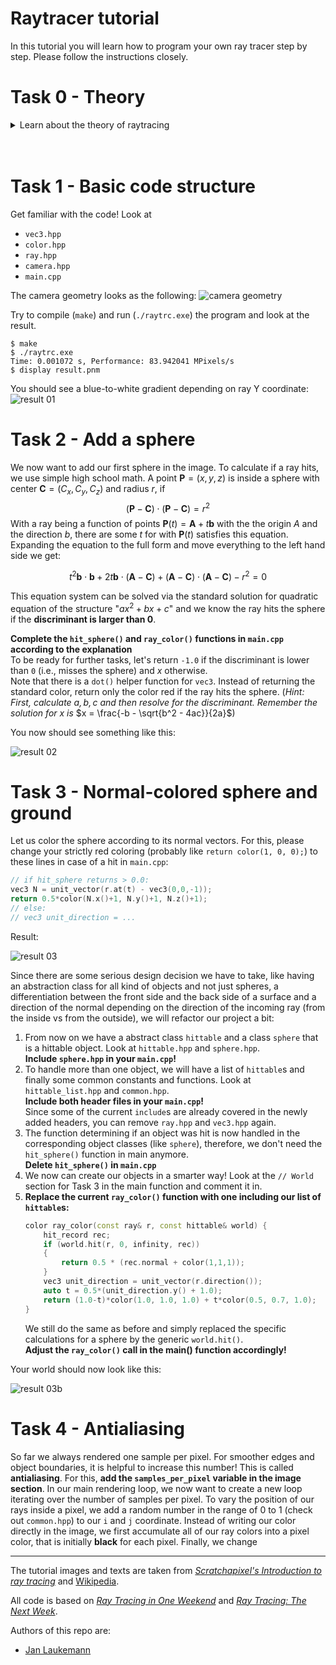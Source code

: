 # Raytracer tutorial

In this tutorial you will learn how to program your own ray tracer step by step.
Please follow the instructions closely.

# Task 0 - Theory
<details>
<summary>Learn about the theory of raytracing</summary>
<br>
We can visualize a picture as a cut made through a pyramid whose apex is located at the center of our eye and whose height is parallel to our line of sight:

![Initial idea](/docs/images/rt-algo-01.png)

Now, we can project the four corners of the front face on the canvas:
![Projecting to canvas](/docs/images/rt-algo-02.gif)

Instead of tracing rays from the light source to the receptor (such as our eye), we trace rays backward from the receptor to the objects. Because this direction is the reverse of what happens in nature, it is fittingly called **backward ray-tracing** or **eye tracing** because we shoot rays from the eye position:
![Backward tracing](/docs/images/rt-algo-03.gif)

Ray-tracing is, therefore, elegant in the way that it is based directly on what actually happens around us. Apart from the fact that it follows the path of light in the reverse order, it is nothing less that a perfect nature simulator.

In the ray tracer program, we shoot a primary ray through the center of the pixel to check for a possible object intersection. When we find one we then cast a shadow ray to find out if the point is illuminated or in shadow:
![Shadow ray 1](/docs/images/rt-algo-04.gif)

If this particular ray does not intersect an object on its way to the light, the hit point is illuminated. If it does intersect with another object, that object casts a shadow on it:
![Shadow ray 2](/docs/images/rt-algo-05.gif)

If we repeat this operation for every pixel, we obtain a two-dimensional representation of our three-dimensional scene:
![Rendered frame](/docs/images/rt-algo-06.gif)

By extending the idea of ray propagation, we can very easily simulate effects like **reflection** and **refraction**.
- For the *reflection ray*, we need two items: the normal at the point of intersection and the primary ray's direction. Once we obtain the reflection direction, we shoot a new ray in that direction.
- For the refraction, we compute the **transmission ray** with the normal at the hit point, the primary ray direction, and the refractive index of the material.
  At the other side of the object, because it changes medium, the ray is refracted one more time.

![Reflection and refraction](/docs/images/rt-algo-07.gif)

Note, that this algorithm is **recursive** and rays can bounce of objects endlessly.
For this reason, we have to set an arbitrary limit that prevents the rays from interacting (i.e., recursing) endlessly.

As summary with equations:
![raytracing algorithm](/docs/images/rt-algo-wiki.png)

</details>
<br><br>

# Task 1 - Basic code structure
Get familiar with the code!
Look at
- `vec3.hpp`
- `color.hpp`
- `ray.hpp`
- `camera.hpp`
- `main.cpp`

The camera geometry looks as the following:
![camera geometry](/docs/images/rt-cam-geom.jpg)

Try to compile (`make`) and run (`./raytrc.exe`) the program and look at the result.
```shell
$ make
$ ./raytrc.exe
Time: 0.001072 s, Performance: 83.942041 MPixels/s
$ display result.pnm
```
You should see a blue-to-white gradient depending on ray Y coordinate:
![result 01](/docs/images/res01.png)

# Task 2 - Add a sphere
We now want to add our first sphere in the image.
To calculate if a ray hits, we use simple high school math.
A point $\mathbf{P}=(x,y,z)$ is inside a sphere with center $\mathbf{C}=(C_x,C_y,C_z)$ and radius $r$, if
$$ (\mathbf{P}-\mathbf{C}) \cdot (\mathbf{P}-\mathbf{C}) = r^2 $$
With a ray being a function of points $\mathbf{P}(t) = \mathbf{A} + t\mathbf{b}$ with the the origin $A$ and the direction $b$, there are some $t$ for with $\mathbf{P}(t)$ satisfies this equation.  
Expanding the equation to the full form and move everything to the left hand side we get:

$$ t^2\mathbf{b} \cdot \mathbf{b} + 2t\mathbf{b} \cdot (\mathbf{A} - \mathbf{C}) + (\mathbf{A} - \mathbf{C}) \cdot (\mathbf{A} - \mathbf{C}) - r^2 = 0 $$

This equation system can be solved via the standard solution for quadratic equation of the structure "$ax^2 + bx + c$" and we know the ray hits the sphere if the **discriminant is larger than $0$**.

**Complete the `hit_sphere()` and `ray_color()` functions in `main.cpp` according to the explanation**  
To be ready for further tasks, let's return `-1.0` if the discriminant is lower than `0` (i.e., misses the sphere) and $x$ otherwise.  
Note that there is a `dot()` helper function for `vec3`. Instead of returning the standard color, return only the color red if the ray hits the sphere. (*Hint: First, calculate $a, b, c$ and then resolve for the discriminant. Remember the solution for x is* $x = \frac{-b - \sqrt{b^2 - 4ac}}{2a}$)

You now should see something like this:

![result 02](/docs/images/res02.png)

# Task 3 - Normal-colored sphere and ground
Let us color the sphere according to its normal vectors.
For this, please change your strictly red coloring (probably like `return color(1, 0, 0);`) to these lines in case of a hit in `main.cpp`:
```cpp
// if hit_sphere returns > 0.0:
vec3 N = unit_vector(r.at(t) - vec3(0,0,-1));
return 0.5*color(N.x()+1, N.y()+1, N.z()+1);
// else:
// vec3 unit_direction = ...
```

Result:

![result 03](/docs/images/res03.png)

Since there are some serious design decision we have to take, like having an abstraction class for all kind of objects and not just spheres, a differentiation between the front side and the back side of a surface and a direction of the normal depending on the direction of the incoming ray (from the inside vs from the outside), we will refactor our project a bit:
1. From now on we have a abstract class `hittable` and a class `sphere` that is a hittable object. Look at `hittable.hpp` and `sphere.hpp`.  
  **Include `sphere.hpp` in your `main.cpp`!**
2. To handle more than one object, we will have a list of `hittable`s and finally some common constants and functions. Look at `hittable_list.hpp` and `common.hpp`.  
  **Include both header files in your `main.cpp`!**  
  Since some of the current `include`s are already covered in the newly added headers, you can remove `ray.hpp` and `vec3.hpp` again.
3. The function determining if an object was hit is now handled in the corresponding object classes (like `sphere`), therefore, we don't need the `hit_sphere()` function in main anymore.  
  **Delete `hit_sphere()` in `main.cpp`**
4. We now can create our objects in a smarter way! Look at the `// World` section for Task 3 in the main function and comment it in.
5. **Replace the current `ray_color()` function with one including our list of `hittable`s:**  
    ```cpp
    color ray_color(const ray& r, const hittable& world) {
        hit_record rec;
        if (world.hit(r, 0, infinity, rec))
        {
            return 0.5 * (rec.normal + color(1,1,1));
        }
        vec3 unit_direction = unit_vector(r.direction());
        auto t = 0.5*(unit_direction.y() + 1.0);
        return (1.0-t)*color(1.0, 1.0, 1.0) + t*color(0.5, 0.7, 1.0);
    }
    ```
    We still do the same as before and simply replaced the specific calculations for a sphere by the generic `world.hit()`.  
    **Adjust the `ray_color()` call in the main() function accordingly!**

Your world should now look like this:

![result 03b](/docs/images/res03b.png)


# Task 4 - Antialiasing
So far we always rendered one sample per pixel. For smoother edges and object boundaries, it is helpful to increase this number! This is called **antialiasing**.
For this, **add the `samples_per_pixel` variable in the image section**.
In our main rendering loop, we now want to create a new loop iterating over the number of samples per pixel.
To vary the position of our rays inside a pixel, we add a random number in the range of 0 to 1 (check out `common.hpp`) to our `i` and `j` coordinate.
Instead of writing our color directly in the image, we first accumulate all of our ray colors into a pixel color, that is initially **black** for each pixel.
Finally, we change 


-------------------------------
The tutorial images and texts are taken from [_Scratchapixel's Introduction to ray tracing_](https://www.scratchapixel.com/lessons/3d-basic-rendering/introduction-to-ray-tracing/) and [Wikipedia](https://de.wikipedia.org/wiki/Raytracing).

All code is based on [_Ray Tracing in One Weekend_](https://raytracing.github.io/books/RayTracingInOneWeekend.html) and [_Ray Tracing: The Next Week_](https://raytracing.github.io/books/RayTracingTheNextWeek.html).

Authors of this repo are:
- [Jan Laukemann](mailto:jan.laukemann@fau.de)
